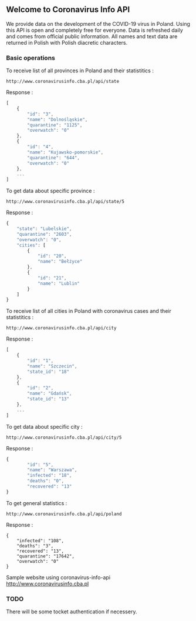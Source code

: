## Welcome to Coronavirus Info API

We provide data on the development of the COVID-19 virus in Poland. Using this API is open and completely free for everyone. Data is refreshed daily and comes from official public information. All names and text data are returned in Polish with Polish diacretic characters.

### Basic operations

To receive list of all provinces in Poland and their statistitics :

```
http://www.coronavirusinfo.cba.pl/api/state
```

Response :

```javascript
[
    {
        "id": "3",
        "name": "Dolnośląskie",
        "quarantine": "1125",
        "overwatch": "0"
    },
    {
        "id": "4",
        "name": "Kujawsko-pomorskie",
        "quarantine": "644",
        "overwatch": "0"
    },
    ...
]    
```
To get data about specific province :

```
http://www.coronavirusinfo.cba.pl/api/state/5
```

Response :

```javascript
{
    "state": "Lubelskie",
    "quarantine": "2603",
    "overwatch": "0",
    "cities": [
        {
            "id": "20",
            "name": "Bełżyce"
        },
        {
            "id": "21",
            "name": "Lublin"
        }
    ]
}		

```
To receive list of all cities in Poland with coronavirus cases and their statistitics :

```
http://www.coronavirusinfo.cba.pl/api/city
```

Response :

```javascript
[
    {
        "id": "1",
        "name": "Szczecin",
        "state_id": "18"
    },
    {
        "id": "2",
        "name": "Gdańsk",
        "state_id": "13"
    },
    ...
]    
```
To get data about specific city :

```
http://www.coronavirusinfo.cba.pl/api/city/5
```

Response :

```javascript
{
        "id": "5",
        "name": "Warszawa",
        "infected": "18",
        "deaths": "0",
        "recovered": "13"
}	

```

To get general statistics :
```
http://www.coronavirusinfo.cba.pl/api/poland
```
Response : 

```
{
    "infected": "108",
    "deaths": "3",
    "recovered": "13",
    "quarantine": "17642",
    "overwatch": "0"
}		
```
Sample website using coronavirus-info-api <a href="http://www.coronavirusinfo.cba.pl">http://www.coronavirusinfo.cba.pl</a>

### TODO
There will be some tocket authentication if necessery.
